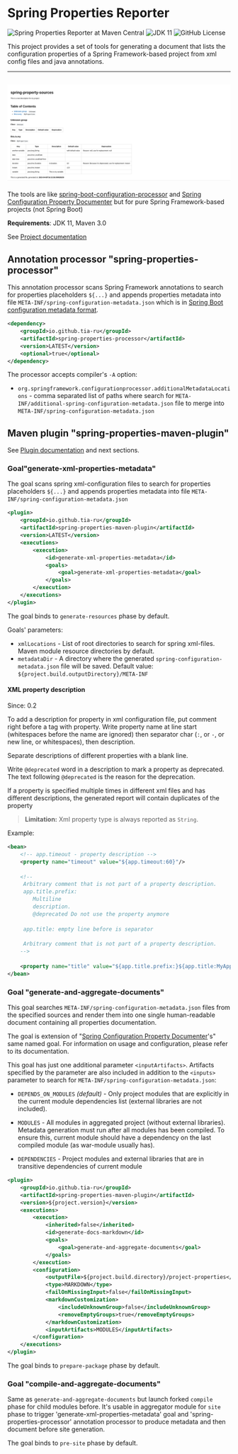 # Spring Properties Reporter
![Spring Properties Reporter at Maven Central](https://img.shields.io/maven-central/v/io.github.tia-ru/spring-properties-parent?style=plastic&logo=apachemaven&logoColor=%23C71A36)
![JDK 11](https://img.shields.io/badge/JDK-11-green?style=plastic)
![GitHub License](https://img.shields.io/github/license/tia-ru/spring-configuration-properties?style=plastic) 

This project provides a set of tools for generating a document that lists the configuration properties of
a Spring Framework-based project from xml config files and java annotations.

-------
![](src/site/resources/images/markdown-result.png "Result example")
-------
The tools are like [spring-boot-configuration-processor](https://docs.spring.io/spring-boot/specification/configuration-metadata/annotation-processor.html)
and [Spring Configuration Property Documenter](https://github.com/rodnansol/spring-configuration-property-documenter)
but for pure Spring Framework-based projects (not Spring Boot)

**Requirements**: JDK 11, Maven 3.0

See [Project documentation](https://tia-ru.github.io/spring-configuration-properties/)

## Annotation processor "spring-properties-processor"

This annotation processor scans Spring Framework annotations to search for properties placeholders `${...}`
and appends properties metadata into file `META-INF/spring-configuration-metadata.json` which is in [Spring Boot configuration
metadata format](https://docs.spring.io/spring-boot/specification/configuration-metadata/format.html).


```xml
<dependency>
    <groupId>io.github.tia-ru</groupId>
    <artifactId>spring-properties-processor</artifactId>
    <version>LATEST</version>
    <optional>true</optional>
</dependency>
```
The processor accepts compiler's `-A` option: 
- `org.springframework.configurationprocessor.additionalMetadataLocations` - comma separated list of paths where search for
   `META-INF/additional-spring-configuration-metadata.json` file to merge into `META-INF/spring-configuration-metadata.json`

## Maven plugin "spring-properties-maven-plugin"
See [Plugin documentation](https://tia-ru.github.io/spring-configuration-properties/spring-properties-maven-plugin/plugin-info.html)
and next sections.

### Goal"generate-xml-properties-metadata"
The goal scans spring xml-configuration files to search for properties placeholders `${...}`
and appends properties metadata into file `META-INF/spring-configuration-metadata.json`

```xml
<plugin>
    <groupId>io.github.tia-ru</groupId>
    <artifactId>spring-properties-maven-plugin</artifactId>
    <version>LATEST</version>
    <executions>
        <execution>
            <id>generate-xml-properties-metadata</id>
            <goals>
                <goal>generate-xml-properties-metadata</goal>
            </goals>
        </execution>
    </executions>
</plugin>
```
The goal binds to `generate-resources` phase by default.

Goals' parameters:
- `xmlLocations` -  List of root directories to search for spring xml-files. Maven module resource directories by default.
- `metadataDir` - A directory where the generated `spring-configuration-metadata.json` file will be saved.
                  Default value: `${project.build.outputDirectory}/META-INF`

#### XML property description
Since: 0.2

To add a description for property in xml configuration file, put comment right before a tag with property.
Write property name at line start (whitespaces before the name are ignored) then separator char
(`:`, or `-`, or new line, or whitespaces), then description.

Separate descriptions of different properties with a blank line.

Write `@deprecated` word in a description to mark a property as deprecated.
The text following `@deprecated` is the reason for the deprecation.

If a property is specified multiple times in different xml files and
has different descriptions, the generated report will contain duplicates of the property
 
>**Limitation:** Xml property type is always reported as `String`.


Example:

```xml
<bean>
    <!-- app.timeout - property description -->
    <property name="timeout" value="${app.timeout:60}"/>
    
    <!--
     Arbitrary comment that is not part of a property description.
     app.title.prefix:
        Multiline 
        description.
        @deprecated Do not use the property anymore
     
     app.title: empty line before is separator           
     
     Arbitrary comment that is not part of a property description.
    -->
    
    <property name="title" value="${app.title.prefix:}${app.title:MyApp}"/>
</bean>
```
### Goal "generate-and-aggregate-documents"

This goal searches `META-INF/spring-configuration-metadata.json` files from the specified sources
and render them into one single human-readable document containing all properties documentation.

The goal is extension of "[Spring Configuration Property Documenter](https://github.com/rodnansol/spring-configuration-property-documenter/blob/master/docs/modules/ROOT/pages/maven-plugin.adoc#generate-and-aggregate-documents)'s"
same named goal. For information on usage and configuration, please refer to its documentation.

This goal has just one additional parameter `<inputArtifacts>`. Artifacts specified by the parameter are also included 
in addition to the `<inputs>` parameter to search for `META-INF/spring-configuration-metadata.json`:

- `DEPENDS_ON_MODULES` _(default)_ - Only project modules that are explicitly in the current module dependencies list (external libraries are not included).
 
- `MODULES` - All modules in aggregated project (without external libraries). Metadata generation must run after all modules has been compiled.
  To ensure this, current module should have a dependency on the last compiled module (as war-module usually has).

- `DEPENDENCIES` - Project modules and external libraries that are in transitive dependencies of current module


```xml
<plugin>
    <groupId>io.github.tia-ru</groupId>
    <artifactId>spring-properties-maven-plugin</artifactId>
    <version>${project.version}</version>
    <executions>
        <execution>
            <inherited>false</inherited>
            <id>generate-docs-markdown</id>
            <goals>
                <goal>generate-and-aggregate-documents</goal>
            </goals>
        </execution>
        <configuration>
            <outputFile>${project.build.directory}/project-properties</outputFile>                 
            <type>MARKDOWN</type>
            <failOnMissingInput>false</failOnMissingInput>
            <markdownCustomization>
                <includeUnknownGroup>false</includeUnknownGroup>
                <removeEmptyGroups>true</removeEmptyGroups>                        
            </markdownCustomization>                    
            <inputArtifacts>MODULES</inputArtifacts>
        </configuration>
    </executions>                
</plugin>
```
The goal binds to `prepare-package` phase by default.

### Goal "compile-and-aggregate-documents"
Same as `generate-and-aggregate-documents` but launch forked `compile` phase for child modules before.
It's usable in aggregator module for `site` phase to trigger 'generate-xml-properties-metadata' goal
and 'spring-properties-processor' annotation processor to produce metadata and then document before site generation.

The goal binds to `pre-site` phase by default.
